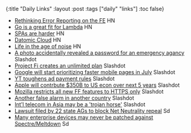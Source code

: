 {:title "Daily Links"
 :layout :post
 :tags  ["daily" "links"]
 :toc false}

* [Rethinking Error Reporting on the FE](https://news.ycombinator.com/item?id=16170583) HN
* [Go is a great fit for Lambda](https://news.ycombinator.com/item?id=16169592) HN
* [SPAs are harder](https://news.ycombinator.com/item?id=16168415) HN
* [Datomic Cloud](https://news.ycombinator.com/item?id=16168041) HN
* [Life in the age of noise](https://news.ycombinator.com/item?id=16154841) HN 
* [A photo accidentally revealed a password for an emergency agancy](https://yro.slashdot.org/story/18/01/17/2045231/a-photo-accidentally-revealed-a-password-for-hawaiis-emergency-agency) Slashdot
* [Project Fi creates an unlimited plan](https://tech.slashdot.org/story/18/01/17/2114220/project-fi-creates-its-own-version-of-an-unlimited-plan) Slashdot
* [Google will start prioritizing faster mobile pages in July](https://tech.slashdot.org/story/18/01/17/1814240/google-search-will-start-ranking-faster-mobile-pages-higher-in-july) Slashdot
* [YT toughens ad payment rules](https://news.slashdot.org/story/18/01/17/1812215/youtube-toughens-advert-payment-rules) Slashdot
* [Apple will contrbute $350B to US econ  over next 5 years](https://apple.slashdot.org/story/18/01/17/1817242/apple-says-it-will-contribute-350-billion-in-the-us-economy-over-the-next-5-years) Slashdot
* [Mozilla restricts all new FF features to HTTPS only](https://tech.slashdot.org/story/18/01/17/188234/mozilla-restricts-all-new-firefox-features-to-https-only) Slashdot
* [Another false alarm in another country](https://tech.slashdot.org/story/18/01/17/1450213/days-after-hawaiis-false-missile-alarm-a-new-one-in-japan) Slashdot
* [Int'l telecom in Asia may be a 'trojan horse'](https://yro.slashdot.org/story/18/01/17/148231/philippine-lawmakers-worry-china-telecom-may-be-a-trojan-horse) Slashdot
* [Lawsuit filed by 22 state AGs to block Net Neutrality repeal](https://tech.slashdot.org/story/18/01/17/0034215/lawsuit-filed-by-22-state-attorneys-general-seeks-to-block-net-neutrality-repeal) Sd
* [Many enterprise devices may never be patched against Spectre/Meltdown](https://it.slashdot.org/story/18/01/16/2249242/many-enterprise-mobile-devices-will-never-be-patched-against-meltdown-spectre) Sd


